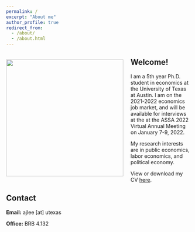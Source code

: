 ```yaml
---
permalink: /
excerpt: "About me"
author_profile: true
redirect_from: 
  - /about/
  - /about.html
---
```


<img align = "left" class="img-responsive" style="float: left; margin: 20px 20px 40px 0px;" src="/images/cropped.jpg" width="320">

## Welcome!

I am a 5th year Ph.D. student in economics at the University of Texas at Austin. I am on the 2021-2022 economics job market, and will be available for interviews at the  at the ASSA 2022 Virtual Annual Meeting on January 7-9, 2022.

My research interests are in public economics, labor economics, and political economy.

View or download my CV [here](/files/AndrewLee_CV.pdf).


## Contact

**Email:** ajlee [at] utexas

**Office:** BRB 4.132
